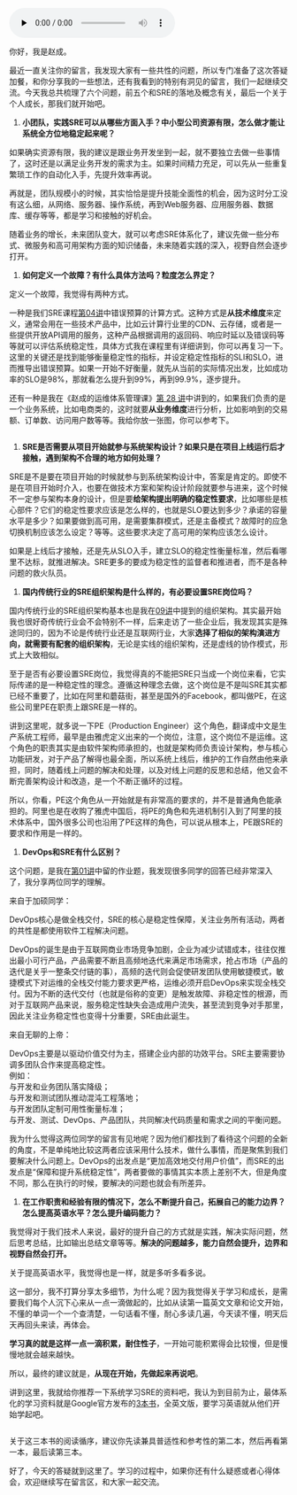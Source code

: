 <audio id="audio" title="答疑｜没什么能阻挡你拓展边界的渴望" controls="" preload="none"><source id="mp3" src="https://static001.geekbang.org/resource/audio/67/64/67cdbe4d4691f3e9c1fd5ea7b7b4e464.mp3"></audio>

你好，我是赵成。

最近一直关注你的留言，我发现大家有一些共性的问题，所以专门准备了这次答疑加餐，和你分享我的一些想法，还有我看到的特别有洞见的留言，我们一起继续交流。今天我总共梳理了六个问题，前五个和SRE的落地及概念有关，最后一个关于个人成长，那我们就开始吧。

1. **小团队，实践SRE可以从哪些方面入手？中小型公司资源有限，怎么做才能让系统全方位地稳定起来呢？**

如果确实资源有限，我的建议是跟业务开发坐到一起，就不要独立去做一些事情了，这时还是以满足业务开发的需求为主。如果时间精力充足，可以先从一些重复繁琐工作的自动化入手，先提升效率再说。

再就是，团队规模小的时候，其实恰恰是提升技能全面性的机会，因为这时分工没有这么细，从网络、服务器、操作系统，再到Web服务器、应用服务器、数据库、缓存等等，都是学习和接触的好机会。

随着业务的增长，未来团队变大，就可以考虑SRE体系化了，建议先做一些分布式、微服务和高可用架构方面的知识储备，未来随着实践的深入，视野自然会逐步打开。

1. **如何定义一个故障？有什么具体方法吗？粒度怎么界定？**

定义一个故障，我觉得有两种方式。

一种是我们SRE课程[第04讲](https://time.geekbang.org/column/article/215649)中错误预算的计算方式。这种方式是**从技术维度**来定义，通常会用在一些技术产品中，比如云计算行业里的CDN、云存储，或者是一些提供开放API调用的服务，这种产品根据调用的返回码、响应时延以及错误码等等就可以评估系统稳定性，具体方式我在课程里有详细讲到，你可以再复习一下。这里的关键还是找到能够衡量稳定性的指标，并设定稳定性指标的SLI和SLO，进而推导出错误预算。如果一开始不好衡量，就先从当前的实际情况出发，比如成功率的SLO是98%，那就看怎么提升到99%，再到99.9%，逐步提升。

还有一种是我在《赵成的运维体系管理课》[第 28 讲](https://time.geekbang.org/column/article/4628)中讲到的，如果我们负责的是一个业务系统，比如电商类的，这时就要**从业务维度**进行分析，比如影响到的交易额、订单数、访问用户数等等。我给你放一张图，你可以参考下。

<img src="https://static001.geekbang.org/resource/image/72/2e/7228f86a4bb7da3d6841181a951d592e.jpg" alt="">

1. **SRE是否需要从项目开始就参与系统架构设计？如果只是在项目上线运行后才接触，遇到架构不合理的地方如何处理？**

SRE是不是要在项目开始的时候就参与到系统架构设计中，答案是肯定的。即使不是在项目开始时介入，也要在做技术方案和架构设计阶段就要参与进来，这个时候不一定参与架构本身的设计，但是要**给架构提出明确的稳定性要求**，比如哪些是核心部件？它们的稳定性要求应该是怎么样的，也就是SLO要达到多少？承诺的容量水平是多少？如果要做到高可用，是需要集群模式，还是主备模式？故障时的应急切换机制应该怎么设定？等等。这些要求决定了高可用的架构应该怎么设计。

如果是上线后才接触，还是先从SLO入手，建立SLO的稳定性衡量标准，然后看哪里不达标，就推进解决。SRE更多的要成为稳定性的监督者和推进者，而不是各种问题的救火队员。

1. **国内传统行业的SRE组织架构是什么样的，有必要设置SRE岗位吗？**

国内传统行业的SRE组织架构基本也是我在[09讲](https://time.geekbang.org/column/article/219387)中提到的组织架构。其实最开始我也很好奇传统行业会不会特别不一样，后来走访了一些企业后，我发现其实是殊途同归的，因为不论是传统行业还是互联网行业，大家**选择了相似的架构演进方向，就需要有配套的组织架构**，无论是实线的组织架构，还是虚线的协作模式，形式上大致相似。

至于是否有必要设置SRE岗位，我觉得真的不能把SRE只当成一个岗位来看，它实际传递的是一种稳定性的理念。遵循这种理念去做，这个岗位是不是叫SRE其实都已经不重要了，比如在阿里和蘑菇街，甚至是国外的Facebook，都叫做PE，在这些公司里PE在职责上跟SRE是一样的。

讲到这里呢，就多说一下PE（Production Engineer）这个角色，翻译成中文是生产系统工程师，最早是由雅虎定义出来的一个岗位，注意，这个岗位不是运维。这个角色的职责其实是由软件架构师承担的，也就是架构师负责设计架构，参与核心功能研发，对于产品了解得也最全面，所以系统上线后，维护的工作自然由他来承担，同时，随着线上问题的解决和处理，以及对线上问题的反思和总结，他又会不断完善架构设计和改造，是一个不断正循环的过程。

所以，你看，PE这个角色从一开始就是有非常高的要求的，并不是普通角色能承担的。阿里也是在收购了雅虎中国后，将PE的角色和先进机制引入到了阿里的技术体系中，国外很多公司也沿用了PE这样的角色，可以说从根本上，PE跟SRE的要求和作用是一样的。

1. **DevOps和SRE有什么区别？**

这个问题，是我在[第01讲](https://time.geekbang.org/column/article/212728)中留的作业题，我发现很多同学的回答已经非常深入了，我分享两位同学的理解。

来自于加硕同学：

> 
DevOps核心是做全栈交付，SRE的核心是稳定性保障，关注业务所有活动，两者的共性是都使用软件工程解决问题。


> 
DevOps的诞生是由于互联网商业市场竞争加剧，企业为减少试错成本，往往仅推出最小可行产品，产品需要不断且高频地迭代来满足市场需求，抢占市场（产品的迭代是关乎一整条交付链的事），高频的迭代则会促使研发团队使用敏捷模式，敏捷模式下对运维的全栈交付能力要求更严格，运维必须开启DevOps来实现全栈交付。因为不断的迭代交付（也就是俗称的变更）是触发故障、非稳定性的根源，而对于互联网产品来说，服务稳定性缺失会造成用户流失，甚至流到竞争对手那里， 因此关注业务稳定性也变得十分重要，SRE由此诞生。


来自无聊的上帝：

> 
<p>DevOps主要是以驱动价值交付为主，搭建企业内部的功效平台。SRE主要需要协调多团队合作来提高稳定性。<br>
例如：<br>
与开发和业务团队落实降级；<br>
与开发和测试团队推动混沌工程落地；<br>
与开发团队定制可用性衡量标准；<br>
与开发、测试、DevOps、产品团队，共同解决代码质量和需求之间的平衡问题。</p>


我为什么觉得这两位同学的留言有见地呢？因为他们都找到了看待这个问题的全新的角度，不是单纯地比较这两者应该采用什么技术，做什么事情，而是聚焦到我们要解决什么问题上。DevOps的出发点是“更加高效地交付用户价值”，而SRE的出发点是“保障和提升系统稳定性”，两者要做的事情其实本质上差别不大，但是角度不同，那么在执行的时候，要解决的问题也就会有所差异。

1. **在工作职责和经验有限的情况下，怎么不断提升自己，拓展自己的能力边界？怎么提高英语水平？怎么提升编码能力？**

我觉得对于我们技术人来说，最好的提升自己的方式就是实践，解决实际问题，然后思考总结，比如输出总结文章等等。**解决的问题越多，能力自然会提升，边界和视野自然会打开。**

关于提高英语水平，我觉得也是一样，就是多听多看多说。

这一部分，我不打算分享太多细节，为什么呢？因为我觉得关于学习和成长，是需要我们每个人沉下心来从一点一滴做起的，比如从读第一篇英文文章和论文开始，不懂的单词一个一个查清楚，一句话看不懂，耐心多读几遍，今天读不懂，明天后天再回头来读，再体会。

**学习真的就是这样一点一滴积累，耐住性子**，一开始可能积累得会比较慢，但是慢慢地就会越来越快。

所以，最终的建议就是，**从现在开始，先做起来再说吧**。

讲到这里，我就给你推荐一下系统学习SRE的资料吧，我认为到目前为止，最体系化的学习资料就是Google官方发布的[3本书](https://landing.google.com/sre/books/)，全英文版，要学习英语就从他们开始学起吧。

<img src="https://static001.geekbang.org/resource/image/02/28/0268abfb2fe30182b7ad385b3b347428.png" alt="">

关于这三本书的阅读循序，建议你先读兼具普适性和参考性的第二本，然后再看第一本，最后读第三本。

好了，今天的答疑就到这里了。学习的过程中，如果你还有什么疑惑或者心得体会，欢迎继续写在留言区，和大家一起交流。
